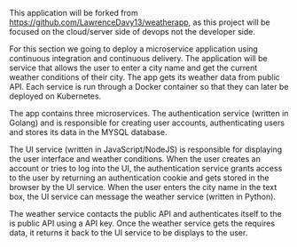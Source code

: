 This application will be forked from https://github.com/LawrenceDavy13/weatherapp, as this project will be focused on the cloud/server side of devops not the developer side.

For this section we going to deploy a microservice application using continuous integration and continuous delivery. The application will be service that allows the user to enter a city name and get the current weather conditions of their city. The app gets its weather data from public API. Each service is run through a Docker container so that they can later be deployed on Kubernetes.

The app contains three microservices. The authentication service (written in Golang) and is responsible for creating user accounts, authenticating users and stores its data in the MYSQL database.

The UI service (written in JavaScript/NodeJS) is responsible for displaying the user interface and weather conditions. When the user creates an account or tries to log into the UI, the authentication service grants access to the user by returning an authentication cookie and gets stored in the browser by the UI service. When the user enters the city name in the text box, the UI service can message the weather service (written in Python).

The weather service contacts the public API and authenticates itself to the is public API using a API key. Once the weather service gets the requires data, it returns it back to the UI service to be displays to the user.
